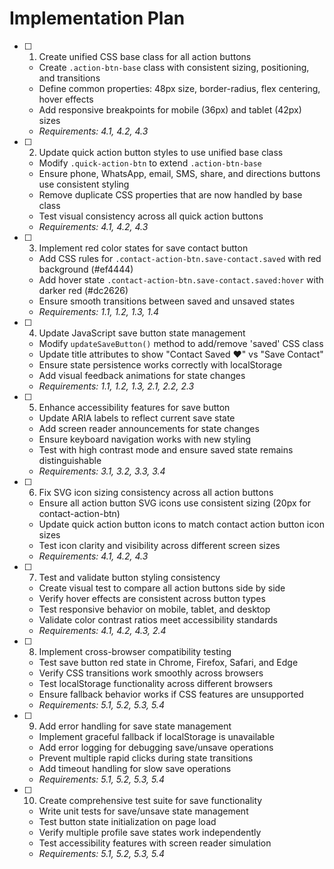 # Implementation Plan

- [ ] 1. Create unified CSS base class for all action buttons
  - Create `.action-btn-base` class with consistent sizing, positioning, and transitions
  - Define common properties: 48px size, border-radius, flex centering, hover effects
  - Add responsive breakpoints for mobile (36px) and tablet (42px) sizes
  - _Requirements: 4.1, 4.2, 4.3_

- [ ] 2. Update quick action button styles to use unified base class
  - Modify `.quick-action-btn` to extend `.action-btn-base`
  - Ensure phone, WhatsApp, email, SMS, share, and directions buttons use consistent styling
  - Remove duplicate CSS properties that are now handled by base class
  - Test visual consistency across all quick action buttons
  - _Requirements: 4.1, 4.2, 4.3_

- [ ] 3. Implement red color states for save contact button
  - Add CSS rules for `.contact-action-btn.save-contact.saved` with red background (#ef4444)
  - Add hover state `.contact-action-btn.save-contact.saved:hover` with darker red (#dc2626)
  - Ensure smooth transitions between saved and unsaved states
  - _Requirements: 1.1, 1.2, 1.3, 1.4_

- [ ] 4. Update JavaScript save button state management
  - Modify `updateSaveButton()` method to add/remove 'saved' CSS class
  - Update title attributes to show "Contact Saved ❤️" vs "Save Contact"
  - Ensure state persistence works correctly with localStorage
  - Add visual feedback animations for state changes
  - _Requirements: 1.1, 1.2, 1.3, 2.1, 2.2, 2.3_

- [ ] 5. Enhance accessibility features for save button
  - Update ARIA labels to reflect current save state
  - Add screen reader announcements for state changes
  - Ensure keyboard navigation works with new styling
  - Test with high contrast mode and ensure saved state remains distinguishable
  - _Requirements: 3.1, 3.2, 3.3, 3.4_

- [ ] 6. Fix SVG icon sizing consistency across all action buttons
  - Ensure all action button SVG icons use consistent sizing (20px for contact-action-btn)
  - Update quick action button icons to match contact action button icon sizes
  - Test icon clarity and visibility across different screen sizes
  - _Requirements: 4.1, 4.2, 4.3_

- [ ] 7. Test and validate button styling consistency
  - Create visual test to compare all action buttons side by side
  - Verify hover effects are consistent across button types
  - Test responsive behavior on mobile, tablet, and desktop
  - Validate color contrast ratios meet accessibility standards
  - _Requirements: 4.1, 4.2, 4.3, 2.4_

- [ ] 8. Implement cross-browser compatibility testing
  - Test save button red state in Chrome, Firefox, Safari, and Edge
  - Verify CSS transitions work smoothly across browsers
  - Test localStorage functionality across different browsers
  - Ensure fallback behavior works if CSS features are unsupported
  - _Requirements: 5.1, 5.2, 5.3, 5.4_

- [ ] 9. Add error handling for save state management
  - Implement graceful fallback if localStorage is unavailable
  - Add error logging for debugging save/unsave operations
  - Prevent multiple rapid clicks during state transitions
  - Add timeout handling for slow save operations
  - _Requirements: 5.1, 5.2, 5.3, 5.4_

- [ ] 10. Create comprehensive test suite for save functionality
  - Write unit tests for save/unsave state management
  - Test button state initialization on page load
  - Verify multiple profile save states work independently
  - Test accessibility features with screen reader simulation
  - _Requirements: 5.1, 5.2, 5.3, 5.4_